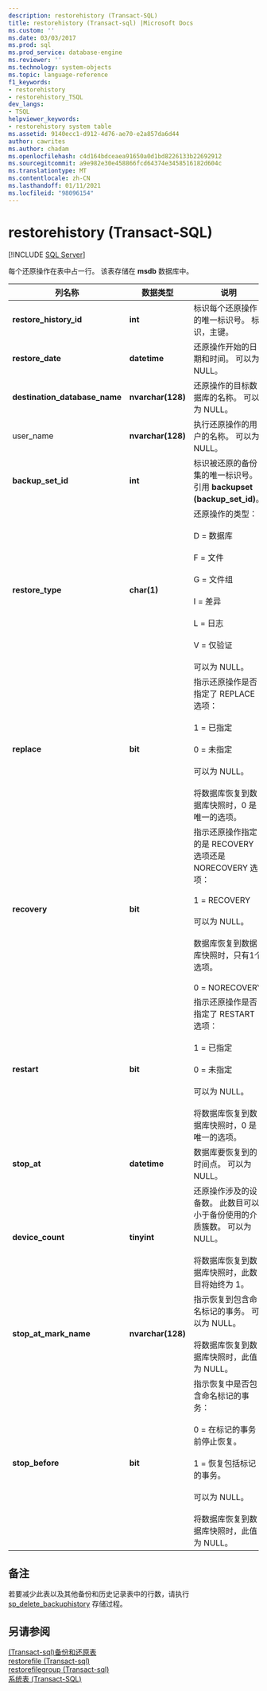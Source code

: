 ```yaml
---
description: restorehistory (Transact-SQL)
title: restorehistory (Transact-sql) |Microsoft Docs
ms.custom: ''
ms.date: 03/03/2017
ms.prod: sql
ms.prod_service: database-engine
ms.reviewer: ''
ms.technology: system-objects
ms.topic: language-reference
f1_keywords:
- restorehistory
- restorehistory_TSQL
dev_langs:
- TSQL
helpviewer_keywords:
- restorehistory system table
ms.assetid: 9140ecc1-d912-4d76-ae70-e2a857da6d44
author: cawrites
ms.author: chadam
ms.openlocfilehash: c4d164bdceaea91650a0d1bd8226133b22692912
ms.sourcegitcommit: a9e982e30e458866fcd64374e3458516182d604c
ms.translationtype: MT
ms.contentlocale: zh-CN
ms.lasthandoff: 01/11/2021
ms.locfileid: "98096154"
---
```

# <a name="restorehistory-transact-sql"></a>restorehistory (Transact-SQL)
[!INCLUDE [SQL Server](../../includes/applies-to-version/sqlserver.md)]

  每个还原操作在表中占一行。 该表存储在 **msdb** 数据库中。  
  
|列名称|数据类型|说明|  
|-----------------|---------------|-----------------|  
|**restore_history_id**|**int**|标识每个还原操作的唯一标识号。 标识，主键。|  
|**restore_date**|**datetime**|还原操作开始的日期和时间。 可以为 NULL。|  
|**destination_database_name**|**nvarchar(128)**|还原操作的目标数据库的名称。 可以为 NULL。|  
|user_name|**nvarchar(128)**|执行还原操作的用户的名称。 可以为 NULL。|  
|**backup_set_id**|**int**|标识被还原的备份集的唯一标识号。 引用 **backupset (backup_set_id)**。|  
|**restore_type**|**char(1)**|还原操作的类型：<br /><br /> D = 数据库<br /><br /> F = 文件<br /><br /> G = 文件组<br /><br /> I = 差异<br /><br /> L = 日志<br /><br /> V = 仅验证<br /><br /> 可以为 NULL。|  
|**replace**|**bit**|指示还原操作是否指定了 REPLACE 选项：<br /><br /> 1 = 已指定<br /><br /> 0 = 未指定<br /><br /> 可以为 NULL。<br /><br /> 将数据库恢复到数据库快照时，0 是唯一的选项。|  
|**recovery**|**bit**|指示还原操作指定的是 RECOVERY 选项还是 NORECOVERY 选项：<br /><br /> 1 = RECOVERY<br /><br /> 可以为 NULL。<br /><br /> 数据库恢复到数据库快照时，只有1个选项。<br /><br /> 0 = NORECOVERY|  
|**restart**|**bit**|指示还原操作是否指定了 RESTART 选项：<br /><br /> 1 = 已指定<br /><br /> 0 = 未指定<br /><br /> 可以为 NULL。<br /><br /> 将数据库恢复到数据库快照时，0 是唯一的选项。|  
|**stop_at**|**datetime**|数据库要恢复到的时间点。 可以为 NULL。|  
|**device_count**|**tinyint**|还原操作涉及的设备数。 此数目可以小于备份使用的介质簇数。 可以为 NULL。<br /><br /> 将数据库恢复到数据库快照时，此数目将始终为 1。|  
|**stop_at_mark_name**|**nvarchar(128)**|指示恢复到包含命名标记的事务。 可以为 NULL。<br /><br /> 将数据库恢复到数据库快照时，此值为 NULL。|  
|**stop_before**|**bit**|指示恢复中是否包含命名标记的事务：<br /><br /> 0 = 在标记的事务前停止恢复。<br /><br /> 1 = 恢复包括标记的事务。<br /><br /> 可以为 NULL。<br /><br /> 将数据库恢复到数据库快照时，此值为 NULL。|  
  
## <a name="remarks"></a>备注  
 若要减少此表以及其他备份和历史记录表中的行数，请执行 [sp_delete_backuphistory](../../relational-databases/system-stored-procedures/sp-delete-backuphistory-transact-sql.md) 存储过程。  
  
## <a name="see-also"></a>另请参阅  
 [&#40;Transact-sql&#41;备份和还原表 ](../../relational-databases/system-tables/backup-and-restore-tables-transact-sql.md)   
 [restorefile &#40;Transact-sql&#41;](../../relational-databases/system-tables/restorefile-transact-sql.md)   
 [restorefilegroup &#40;Transact-sql&#41;](../../relational-databases/system-tables/restorefilegroup-transact-sql.md)   
 [系统表 (Transact-SQL)](../../relational-databases/system-tables/system-tables-transact-sql.md)  
  
  
